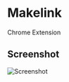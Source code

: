 # Makelink
Chrome Extension

## Screenshot
![Screenshot](http://gyazo.com/d68f15094703f5d06445667861281990.png)

